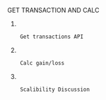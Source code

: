 GET TRANSACTION AND CALC

1.
```bash
    Get transactions API
```

2. 
```bash
    Calc gain/loss
```

3.
```bash
    Scalibility Discussion
```
